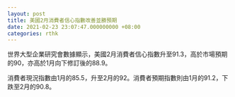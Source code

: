 ```yaml
---
layout: post
title: 美國2月消費者信心指數改善並勝預期
date: 2021-02-23 23:07:47.000000000 +08:00
categories: rthk
---
```


世界大型企業研究會數據顯示，美國2月消費者信心指數升至91.3，高於市場預期的90，亦高於1月向下修訂後的88.9。

消費者現況指數由1月的85.5，升至2月的92。消費者預期指數則由1月的91.2，下跌至2月的90.8。
